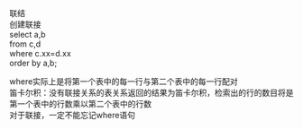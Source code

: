 联结     
创建联接     
select a,b   
from c,d   
where c.xx=d.xx   
order by a,b;   

where实际上是将第一个表中的每一行与第二个表中的每一行配对    
笛卡尔积：没有联接关系的表关系返回的结果为笛卡尔积，检索出的行的数目将是第一个表中的行数乘以第二个表中的行数   
对于联接，一定不能忘记where语句   
